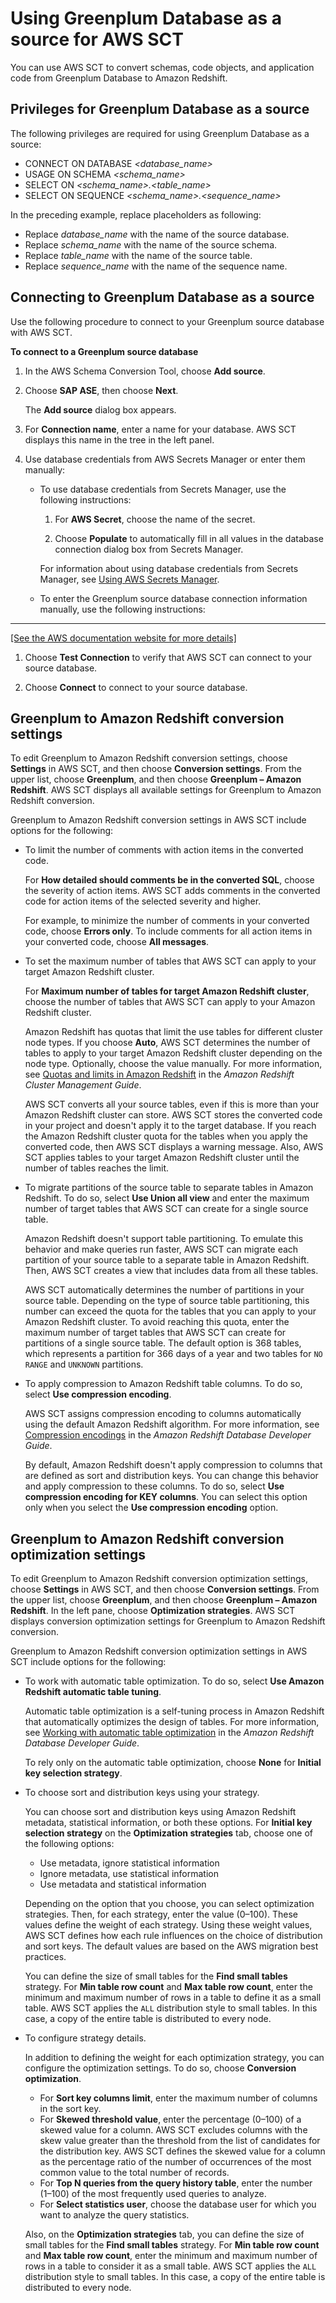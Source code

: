 # Using Greenplum Database as a source for AWS SCT<a name="CHAP_Source.Greenplum"></a>

You can use AWS SCT to convert schemas, code objects, and application code from Greenplum Database to Amazon Redshift\. 

## Privileges for Greenplum Database as a source<a name="CHAP_Source.Greenplum.Permissions"></a>

The following privileges are required for using Greenplum Database as a source:
+ CONNECT ON DATABASE *<database\_name>* 
+ USAGE ON SCHEMA *<schema\_name>* 
+ SELECT ON *<schema\_name>\.<table\_name>* 
+ SELECT ON SEQUENCE *<schema\_name>\.<sequence\_name>* 

In the preceding example, replace placeholders as following:
+ Replace *database\_name* with the name of the source database\.
+ Replace *schema\_name* with the name of the source schema\.
+ Replace *table\_name* with the name of the source table\.
+ Replace *sequence\_name* with the name of the sequence name\.

## Connecting to Greenplum Database as a source<a name="CHAP_Source.Greenplum.Connecting"></a>

Use the following procedure to connect to your Greenplum source database with AWS SCT\.

**To connect to a Greenplum source database**

1. In the AWS Schema Conversion Tool, choose **Add source**\. 

1. Choose **SAP ASE**, then choose **Next**\. 

   The **Add source** dialog box appears\.

1. For **Connection name**, enter a name for your database\. AWS SCT displays this name in the tree in the left panel\. 

1. Use database credentials from AWS Secrets Manager or enter them manually:
   + To use database credentials from Secrets Manager, use the following instructions:

     1. For **AWS Secret**, choose the name of the secret\.

     1. Choose **Populate** to automatically fill in all values in the database connection dialog box from Secrets Manager\.

     For information about using database credentials from Secrets Manager, see [Using AWS Secrets Manager](CHAP_UserInterface.md#CHAP_UserInterface.SecretsManager)\.
   + To enter the Greenplum source database connection information manually, use the following instructions:  
****    
[\[See the AWS documentation website for more details\]](http://docs.aws.amazon.com/SchemaConversionTool/latest/userguide/CHAP_Source.Greenplum.html)

1. Choose **Test Connection** to verify that AWS SCT can connect to your source database\. 

1. Choose **Connect** to connect to your source database\.

## Greenplum to Amazon Redshift conversion settings<a name="CHAP_Source.Greenplum.ConversionSettings"></a>

To edit Greenplum to Amazon Redshift conversion settings, choose **Settings** in AWS SCT, and then choose **Conversion settings**\. From the upper list, choose **Greenplum**, and then choose **Greenplum – Amazon Redshift**\. AWS SCT displays all available settings for Greenplum to Amazon Redshift conversion\.

Greenplum to Amazon Redshift conversion settings in AWS SCT include options for the following:
+ To limit the number of comments with action items in the converted code\.

  For **How detailed should comments be in the converted SQL**, choose the severity of action items\. AWS SCT adds comments in the converted code for action items of the selected severity and higher\.

  For example, to minimize the number of comments in your converted code, choose **Errors only**\. To include comments for all action items in your converted code, choose **All messages**\.
+ To set the maximum number of tables that AWS SCT can apply to your target Amazon Redshift cluster\.

  For **Maximum number of tables for target Amazon Redshift cluster**, choose the number of tables that AWS SCT can apply to your Amazon Redshift cluster\.

  Amazon Redshift has quotas that limit the use tables for different cluster node types\. If you choose **Auto**, AWS SCT determines the number of tables to apply to your target Amazon Redshift cluster depending on the node type\. Optionally, choose the value manually\. For more information, see [Quotas and limits in Amazon Redshift](https://docs.aws.amazon.com/redshift/latest/mgmt/amazon-redshift-limits.html) in the *Amazon Redshift Cluster Management Guide*\.

  AWS SCT converts all your source tables, even if this is more than your Amazon Redshift cluster can store\. AWS SCT stores the converted code in your project and doesn't apply it to the target database\. If you reach the Amazon Redshift cluster quota for the tables when you apply the converted code, then AWS SCT displays a warning message\. Also, AWS SCT applies tables to your target Amazon Redshift cluster until the number of tables reaches the limit\.
+ To migrate partitions of the source table to separate tables in Amazon Redshift\. To do so, select **Use Union all view** and enter the maximum number of target tables that AWS SCT can create for a single source table\.

  Amazon Redshift doesn't support table partitioning\. To emulate this behavior and make queries run faster, AWS SCT can migrate each partition of your source table to a separate table in Amazon Redshift\. Then, AWS SCT creates a view that includes data from all these tables\.

  AWS SCT automatically determines the number of partitions in your source table\. Depending on the type of source table partitioning, this number can exceed the quota for the tables that you can apply to your Amazon Redshift cluster\. To avoid reaching this quota, enter the maximum number of target tables that AWS SCT can create for partitions of a single source table\. The default option is 368 tables, which represents a partition for 366 days of a year and two tables for `NO RANGE` and `UNKNOWN` partitions\.
+ To apply compression to Amazon Redshift table columns\. To do so, select **Use compression encoding**\.

  AWS SCT assigns compression encoding to columns automatically using the default Amazon Redshift algorithm\. For more information, see [Compression encodings](https://docs.aws.amazon.com/redshift/latest/dg/c_Compression_encodings.html) in the *Amazon Redshift Database Developer Guide*\.

  By default, Amazon Redshift doesn't apply compression to columns that are defined as sort and distribution keys\. You can change this behavior and apply compression to these columns\. To do so, select **Use compression encoding for KEY columns**\. You can select this option only when you select the **Use compression encoding** option\.

## Greenplum to Amazon Redshift conversion optimization settings<a name="CHAP_Source.Greenplum.ConversionOptimizationSettings"></a>

To edit Greenplum to Amazon Redshift conversion optimization settings, choose **Settings** in AWS SCT, and then choose **Conversion settings**\. From the upper list, choose **Greenplum**, and then choose **Greenplum – Amazon Redshift**\. In the left pane, choose **Optimization strategies**\. AWS SCT displays conversion optimization settings for Greenplum to Amazon Redshift conversion\.

Greenplum to Amazon Redshift conversion optimization settings in AWS SCT include options for the following:
+ To work with automatic table optimization\. To do so, select **Use Amazon Redshift automatic table tuning**\.

  Automatic table optimization is a self\-tuning process in Amazon Redshift that automatically optimizes the design of tables\. For more information, see [Working with automatic table optimization](https://docs.aws.amazon.com/redshift/latest/dg/t_Creating_tables.html) in the *Amazon Redshift Database Developer Guide*\.

  To rely only on the automatic table optimization, choose **None** for **Initial key selection strategy**\.
+ To choose sort and distribution keys using your strategy\.

  You can choose sort and distribution keys using Amazon Redshift metadata, statistical information, or both these options\. For **Initial key selection strategy** on the **Optimization strategies** tab, choose one of the following options:
  + Use metadata, ignore statistical information
  + Ignore metadata, use statistical information
  + Use metadata and statistical information

  Depending on the option that you choose, you can select optimization strategies\. Then, for each strategy, enter the value \(0–100\)\. These values define the weight of each strategy\. Using these weight values, AWS SCT defines how each rule influences on the choice of distribution and sort keys\. The default values are based on the AWS migration best practices\.

  You can define the size of small tables for the **Find small tables** strategy\. For **Min table row count** and **Max table row count**, enter the minimum and maximum number of rows in a table to define it as a small table\. AWS SCT applies the `ALL` distribution style to small tables\. In this case, a copy of the entire table is distributed to every node\.
+ To configure strategy details\.

  In addition to defining the weight for each optimization strategy, you can configure the optimization settings\. To do so, choose **Conversion optimization**\. 
  + For **Sort key columns limit**, enter the maximum number of columns in the sort key\.
  + For **Skewed threshold value**, enter the percentage \(0–100\) of a skewed value for a column\. AWS SCT excludes columns with the skew value greater than the threshold from the list of candidates for the distribution key\. AWS SCT defines the skewed value for a column as the percentage ratio of the number of occurrences of the most common value to the total number of records\.
  + For **Top N queries from the query history table**, enter the number \(1–100\) of the most frequently used queries to analyze\.
  + For **Select statistics user**, choose the database user for which you want to analyze the query statistics\.

  Also, on the **Optimization strategies** tab, you can define the size of small tables for the **Find small tables** strategy\. For **Min table row count** and **Max table row count**, enter the minimum and maximum number of rows in a table to consider it as a small table\. AWS SCT applies the `ALL` distribution style to small tables\. In this case, a copy of the entire table is distributed to every node\.
